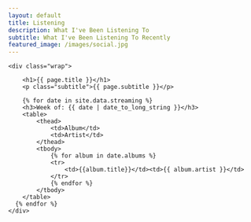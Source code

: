 ```yaml
---
layout: default
title: Listening
description: What I've Been Listening To
subtitle: What I've Been Listening To Recently
featured_image: /images/social.jpg
---
```

<section class="single">

	<div class="wrap">

		<h1>{{ page.title }}</h1>
		<p class="subtitle">{{ page.subtitle }}</p>

		{% for date in site.data.streaming %}
		<h3>Week of: {{ date | date_to_long_string }}</h3>
		<table>
			<thead>
				<td>Album</td>
				<td>Artist</td>
			</thead>
			<tbody>
				{% for album in date.albums %}
				<tr>
					<td>{{album.title}}</td><td>{{ album.artist }}</td>
				</tr>			
				{% endfor %}
			</tbody>
		</table>
	  {% endfor %}
	</div>

</section>
